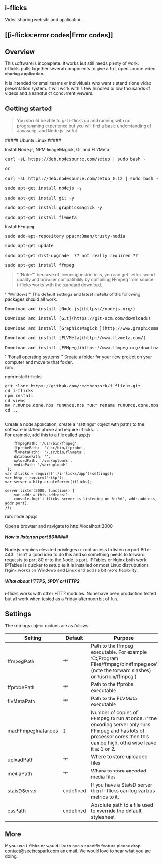 ## i-flicks ##

Video sharing website and application.

[[i-flicks:error codes|Error codes]]
-----

## Overview ##

This software is incomplete. It works but still needs plenty of work.<br />
i-flickls pulls together several components to give a full, open source video sharing application.

It is intended for small teams or individuals who want a stand alone video presentation system. It will work with a few hundred or low thousands of videos and a handful of concurrent viewers.

## Getting started ##

<blockquote>You should be able to get i-flicks up and running with no programming experience but you will find a basic understanding of Javascript and Node.js useful.
</blockquote>
##### Ubuntu Linux #####

Install Node.js, NPM ImageMagick, Git and FLVMeta.

<pre>curl -sL https://deb.nodesource.com/setup | sudo bash -

or

curl -sL https://deb.nodesource.com/setup_0.12 | sudo bash -

sudo apt-get install nodejs -y

sudo apt-get install git -y

sudo apt-get install graphicsmagick -y

sudo apt-get install flvmeta</pre>
Install FFmpeg

<pre>sudo add-apt-repository ppa:mc3man/trusty-media

sudo apt-get update

sudo apt-get dist-upgrade  ?? not really required ??

sudo apt-get install ffmpeg</pre>
<blockquote>'''Note:''' because of licencing restrictions, you can get better sound quality and browser compatibility by compiling FFmpeg from source. i-flicks works with the standard download.
</blockquote>
'''Windows''' The default settings and latest installs of the following packages should all work.

<pre>Download and install [Node.js](https://nodejs.org/)

Download and install [Git](https://git-scm.com/downloads)

Download and install [GraphicsMagick ](http://www.graphicsmagick.org/download.html)

Download and install [FLVMeta](http://www.flvmeta.com/)

Download and install [FFMpeg](https://www.ffmpeg.org/download.html)</pre>
'''For all operating systems''' Create a folder for your new project on your computer and move to that folder.<br />
run:

<s>npm install i-flicks</s>

<pre>git clone https://github.com/seethespark/i-flicks.git  
cd i-flicks  
npm install
cd views  
mv runOnce.done.hbs runOnce.hbs *OR* rename runOnce.done.hbs runOnce.hbs  
cd ..
    </pre>
Create a node application, create a “settings” object with paths to the software installed above and require i-flicks….<br />
For example, add this to a file called app.js

````var settings = {
    ffmpegPath: '/usr/bin/ffmpeg',
    ffprobePath:  '/usr/bin/ffprobe',
    flvMetaPath:  '/usr/bin/flvmeta',
    databasePath: '',
    uploadPath: '/var/uploads',
    mediaPath: '/var/uploads'
 };
var iflicks = require('./i-flicks/app')(settings);
var http = require('http');
var server = http.createServer(iflicks);

server.listen(3000, function() {
    var addr = this.address();
    console.log('i-flicks server is listening on %s:%d', addr.address, addr.port);
});
````
run:
node app.js

Open a browser and navigate to http://localhost:3000

##### How to listen on port 80#####
Node.js requires elevated privileges or root access to listen on port 80 or 443. It isn’t a good idea to do this and so something needs to forward requests to port 80 onto the Node.js port. IPTables or Nginx both work. IPTables is quicker to setup as it is installed on most Linux distrubutions. Nginx works on Windows and Linux and adds a bit more flexibility.

##### What about HTTPS, SPDY or HTTP2 #####
i-flicks works with other HTTP modules. None have been production tested but all work when tested as a Friday afternoon bit of fun.

## Settings ##

The settings object options are as follows:

| Setting            | Default   | Purpose                                                                                                                                                                 |
|--------------------|-----------|-------------------------------------------------------------------------------------------------------------------------------------------------------------------------|
| ffmpegPath         | “/”       | Path to the ffmpeg executable. For example, ‘C:/Program Files/ffmpeg/bin/ffmpeg.exe’ (note the forward slashes) or ‘/usr/bin/ffmpeg’)                                   |
| ffprobePath        | “/”       | Path to the ffprobe executable                                                                                                                                          |
| flvMetaPath        | “/”       | Path to the FLVMeta executable                                                                                                                                          |
| maxFFmpegInatances | 1         | Number of copies of FFmpeg to run at once. If the encoding server only runs FFmpeg and has lots of processor cores then this can be high, otherwise leave it at 1 or 2. |
| uploadPath         | “/”       | Where to store uploaded files                                                                                                                                           |
| mediaPath          | “/”       | Where to store encoded media files                                                                                                                                      |
| statsDServer       | undefined | If you have a StatsD server then i-flicks can log various metrics to it.                                                                                                |
| cssPath            | undefined | Absolute path to a file used to override the default stylesheet.                                                                                                        |

## More ##

If you use i-flicks or would like to see a specific feature please drop contact@seethespark.com an email. We would love to hear what you are doing.